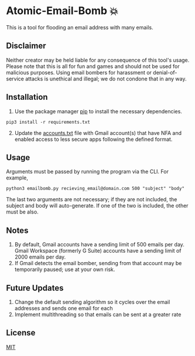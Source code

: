 # Atomic-Email-Bomb 💥

This is a tool for flooding an email address with many emails.

## Disclaimer
Neither creator may be held liable for any consequence of this tool's usage. Please note that this is all for fun and games and should not be used for malicious purposes. Using email bombers for harassment or denial-of-service attacks is unethical and illegal; we do not condone that in any way.

## Installation

1. Use the package manager [pip](https://pip.pypa.io/en/stable/) to install the necessary dependencies.
```
pip3 install -r requirements.txt
```
2. Update the [accounts.txt](/bomber/accounts.txt) file with Gmail account(s) that have NFA and enabled access to less secure apps following the defined format.

## Usage
Arguments must be passed by running the program via the CLI. For example,
```
python3 emailbomb.py recieving_email@domain.com 500 "subject" "body"
```
The last two arguments are not necessary; if they are not included, the subject and body will auto-generate. If one of the two is included, the other must be also.

## Notes
1. By default, Gmail accounts have a sending limit of 500 emails per day. Gmail Workspace (formerly G Suite) accounts have a sending limit of 2000 emails per day.
2. If Gmail detects the email bomber, sending from that account may be temporarily paused; use at your own risk.

## Future Updates
1. Change the default sending algorithm so it cycles over the email addresses and sends one email for each
2. Implement multithreading so that emails can be sent at a greater rate

## License
[MIT](https://github.com/zeyad-mansour/atomic-email-bomb/blob/main/LICENSE)
